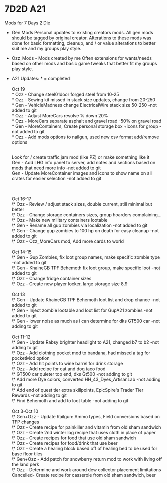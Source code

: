 # 7D2D A21
Mods for 7 Days 2 Die

- Gen Mods
Personal updates to existing creators mods. 
All gen mods should be tagged by original creator. Alterations to these mods was done for basic formatting, cleanup, and / or value alterations to better suit me and my groups play style.

- Ozz_Mods - Mods created by me
Often extensions for wants/needs based on other mods and basic game tweaks that better fit my groups play style.

- A21 Updates: 	\* = completed
	<br />
	<br />Oct 19
	<br />\* Ozz - Change steel01door forged steel from 10-25
	<br />\* Ozz - Sewing kit missed in stack size updates, change from 20-250
	<br />\* Gen - VehicleMadness change ElectricalWire stack size 50-250 -not added to git
	<br />\* Ozz - Adjust MoreCars resolve % down 20%
	<br />\* Ozz - MoreCars separate asphalt and gravel road -50% on gravel road
	<br />\* Gen - MoreContainers, Create personal storage box +icons for group -not added to git
	<br />\* Ozz - Add mods options to nailgun, used new csv format add/remove options

	<br />Look for / create traffic jam mod (like PZ) or make something like it
	<br />Gen - Add LHG info panel to server, add notes and sections based on mods that need more info -not added to git
	<br />Gen - Update MoreContainer images and icons to show name on all crates for easier selection -not added to git

	<br />
	<br />Oct 16-17
	<br />\* Ozz - Review / adjust stack sizes, double current, still minimal but better
	<br />\* Ozz - Change storage containers sizes, group hoarders complaining...
	<br />\* Ozz - Make new military containers lootable
	<br />\* Gen - Rename all gup zombies via localization -not added to git
	<br />\* Gen - Change gup zombies to 100 hp on death for easy cleanup -not added to git
	<br />\* Ozz - Ozz_MoreCars mod, Add more cards to world

	<br />
	<br />Oct 14-15
	<br />\* Gen - Gup Zombies, fix loot group names, make specific zombie type -not added to git
	<br />\* Gen - KhaineGB TPF Behemoth fix loot group, make specific loot -not added to git
	<br />\* Ozz - Change fridge container sizes
	<br />\* Ozz - Create new player locker, large storage size 8,9

	<br />
	<br />Oct 13
	<br />\* Gen - Update KhaineGB TPF Behemoth loot list and drop chance -not added to git
	<br />\* Gen - Inject zombie lootable and loot list for GupA21 zombies -not added to git
	<br />\* Gen - lower noise as much as i can determine for dks GT500 car -not adding to git

	<br />
	<br />Oct 11-12
	<br />\* Gen - Update Rabsy brighter headlight to A21, changed b7 to b2 -not adding to git
	<br />\* Ozz - Add clothing pocket mod to bandana, had missed a tag for pocketMod option
	<br />\* Ozz - Add hit points to wine barrel for drink storage
	<br />\* Ozz - Add recipe for cat and dog taco food
	<br />\* GT500 car quieter top end, dks Gt500 -not adding to git
	<br />\* Add more Dye colors, converted HH_43_Dyes_ArtisanLab -not adding to git
	<br />\* Add end of quest tier extra skillpoints, EpicSpire's Trader Tier Rewards -not adding to git
	<br />\* Find Behemoth and add to loot table -not adding to git

	<br />
	<br />Oct 3-Oct 10
	<br />\* Gen+Ozz - Update Railgun: Ammo types, Field conversions based on TFP changes
	<br />\* Ozz - Create recipe for painkiller and vitamin from old sham sandwich
	<br />\* Ozz - Create 2nd winter log recipe that uses cloth in place of paper
	<br />\* Ozz - Create recipes for food that use old sham sandwich 
	<br />\* Ozz - Create recipes for food/drink that use beer
	<br />\* Ozz - Create a healing block based off of healing bed to be used for base floor tiles
	<br />\* Gen+Ozz - Add patch for snowberry return mod to work with living off the land perk
	<br />\* Ozz - Determine and work around dew collector placement limitations
	<br />Cancelled- Create recipe for casserole from old sham sandwich, beer
